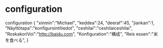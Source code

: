 # configuration
configuration
{
 "xinmin":"Michael",
 "keddea":24,
 "deeraf":45,
 "jiankan":1,
 "Näyttötapa":"konfigurointitiedot",
 "ceshilai":"ceshilaiceshilai",
 "RoskakoriVoi":"http://baidu.com",
 "Konfiguration":"構成",
 "Reis essen":"米を食べる",
}
